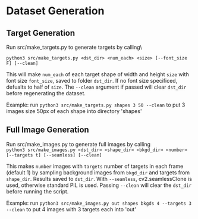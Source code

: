 # Dataset Generation

## Target Generation
Run src/make_targets.py to generate targets by calling\

``` python3 src/make_targets.py <dst_dir> <num_each> <size> [--font_size F] [--clean] ```

This will make ```num_each``` of each target shape of width and height ```size``` with font size ```font_size```, saved to folder ```dst_dir```. If no font size specificed, defualts to half of ```size```. The ```--clean``` argument if passed will clear ```dst_dir``` before regenerating the dataset. 

Example: run ```python3 src/make_targets.py shapes 3 50 --clean``` to put 3 images size 50px of each shape into directory 'shapes'

## Full Image Generation
Run src/make_images.py to generate full images by calling\
```python3 src/make_images.py <dst_dir> <shape_dir> <bkgd_dir> <number> [--targets t] [--seamless] [--clean]```

This makes ```number``` images with ```targets``` number of targets in each frame (default 1) by sampling background images from ```bkgd_dir``` and targets from ```shape_dir```. Results saved to ```dst_dir```. With ```--seamless```, cv2.seamlessClone is used, otherwise standard PIL is used. Passing ```--clean``` will clear the ```dst_dir``` before running the script.

Example: run ```python3 src/make_images.py out shapes bkgds 4 --targets 3 --clean``` to put 4 images with 3 targets each into 'out'